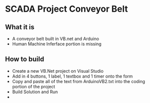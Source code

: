 SCADA Project Conveyor Belt
===========================

What it is
----------

* A conveyor belt built in VB.net and Arduino
* Human Machine Inferface portion is missing

How to build
------------

* Create a new VB.Net project on Visual Studio
* Add in 4 buttons, 1 label, 1 textbox and 1 timer onto the form
* Copy and paste all of the text from ArduinoVB2.txt into the coding portion of the project
* Build Solution and Run
* 
